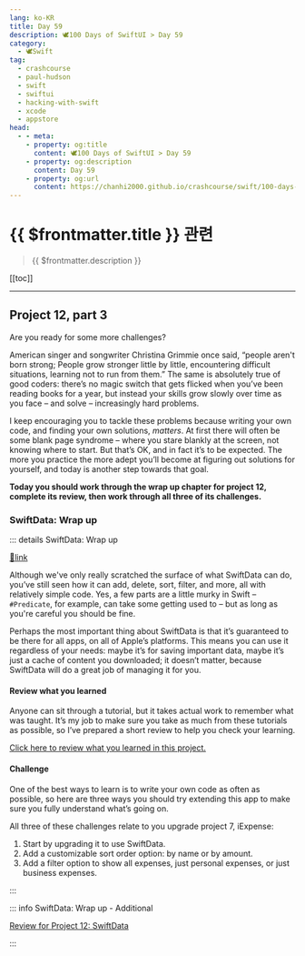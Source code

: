 ```yaml
---
lang: ko-KR
title: Day 59
description: 🕊️100 Days of SwiftUI > Day 59
category:
  - 🕊️Swift
tag: 
  - crashcourse
  - paul-hudson
  - swift
  - swiftui
  - hacking-with-swift
  - xcode
  - appstore
head:
  - - meta:
    - property: og:title
      content: 🕊️100 Days of SwiftUI > Day 59
    - property: og:description
      content: Day 59
    - property: og:url
      content: https://chanhi2000.github.io/crashcourse/swift/100-days-of-swiftui/59.html
---
```


# {{ $frontmatter.title }} 관련

> {{ $frontmatter.description }}

[[toc]]

---

## Project 12, part 3

Are you ready for some more challenges?

American singer and songwriter Christina Grimmie once said, “people aren't born strong; People grow stronger little by little, encountering difficult situations, learning not to run from them.” The same is absolutely true of good coders: there’s no magic switch that gets flicked when you’ve been reading books for a year, but instead your skills grow slowly over time as you face – and solve – increasingly hard problems.

I keep encouraging you to tackle these problems because writing your own code, and finding your own solutions, _matters_. At first there will often be some blank page syndrome – where you stare blankly at the screen, not knowing where to start. But that’s OK, and in fact it’s to be expected. The more you practice the more adept you’ll become at figuring out solutions for yourself, and today is another step towards that goal.

__Today you should work through the wrap up chapter for project 12, complete its review, then work through all three of its challenges.__

### SwiftData: Wrap up

::: details SwiftData: Wrap up

[📎link](https://www.hackingwithswift.com/books/ios-swiftui/swiftdata-wrap-up)

Although we've only really scratched the surface of what SwiftData can do, you’ve still seen how it can add, delete, sort, filter, and more, all with relatively simple code. Yes, a few parts are a little murky in Swift – `#Predicate`, for example, can take some getting used to – but as long as you're careful you should be fine.

Perhaps the most important thing about SwiftData is that it’s guaranteed to be there for all apps, on all of Apple’s platforms. This means you can use it regardless of your needs: maybe it’s for saving important data, maybe it’s just a cache of content you downloaded; it doesn’t matter, because SwiftData will do a great job of managing it for you.

#### Review what you learned

Anyone can sit through a tutorial, but it takes actual work to remember what was taught. It’s my job to make sure you take as much from these tutorials as possible, so I’ve prepared a short review to help you check your learning.

[Click here to review what you learned in this project.][swiftdata]

#### Challenge

One of the best ways to learn is to write your own code as often as possible, so here are three ways you should try extending this app to make sure you fully understand what’s going on.

All three of these challenges relate to you upgrade project 7, iExpense:

1. Start by upgrading it to use SwiftData.
2. Add a customizable sort order option: by name or by amount.
3. Add a filter option to show all expenses, just personal expenses, or just business expenses.

:::

::: info SwiftData: Wrap up - Additional

[Review for Project 12: SwiftData][swiftdata]

:::

[swiftdata]: https://www.hackingwithswift.com/review/ios-swiftui/swiftdata